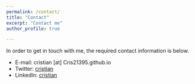 ```yaml
---
permalink: /contact/
title: "Contact"
excerpt: "Contact me"
author_profile: true

---
```

In order to get in touch with me, the required contact information is below.

* E-mail: cristian [at] Cris21395.github.io
* Twitter: [cristian](http://twitter.com/CrisGomz95)
* LinkedIn: [cristian](http://www.linkedin.com/in/cristian-gómez-portes-364857115/)
